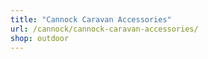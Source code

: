 ```yaml
---
title: "Cannock Caravan Accessories"
url: /cannock/cannock-caravan-accessories/
shop: outdoor
---
```

